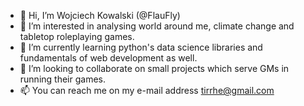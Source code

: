 - 👋 Hi, I’m Wojciech Kowalski (@FlauFly)
- 👀 I’m interested in analysing world around me, climate change and tabletop roleplaying games.
- 🌱 I’m currently learning python's data science libraries and fundamentals of web development as well.
- 💞️ I’m looking to collaborate on small projects which serve GMs in running their games.
- 📫 You can reach me on my e-mail address tirrhe@gmail.com

<!---
FlauFly/FlauFly is a ✨ special ✨ repository because its `README.md` (this file) appears on your GitHub profile.
You can click the Preview link to take a look at your changes.
--->
